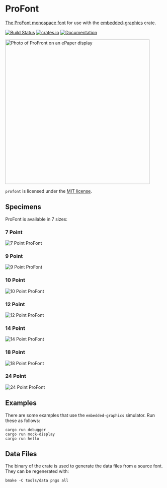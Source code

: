 # ProFont

[The ProFont monospace font][profont] for use with the [embedded-graphics] crate.

[![Build Status](https://api.cirrus-ci.com/github/wezm/profont.svg)](https://cirrus-ci.com/github/wezm/profont)
[![crates.io](https://img.shields.io/crates/v/profont.svg)](https://crates.io/crates/profont)
[![Documentation](https://docs.rs/profont/badge.svg)][crate-docs]

<img src="https://raw.githubusercontent.com/wezm/profont/master/tools/data/IMG_2198.jpg" width="459" alt="Photo of ProFront on an ePaper display" />

`profont` is licensed under the [MIT license][MIT].

## Specimens

ProFont is available in 7 sizes:

### 7 Point

![7 Point ProFont](https://raw.githubusercontent.com/wezm/profont/master/tools/data/ProFont7Point.png)

### 9 Point

![9 Point ProFont](https://raw.githubusercontent.com/wezm/profont/master/tools/data/ProFont9Point.png)

### 10 Point

![10 Point ProFont](https://raw.githubusercontent.com/wezm/profont/master/tools/data/ProFont10Point.png)

### 12 Point

![12 Point ProFont](https://raw.githubusercontent.com/wezm/profont/master/tools/data/ProFont12Point.png)

### 14 Point

![14 Point ProFont](https://raw.githubusercontent.com/wezm/profont/master/tools/data/ProFont14Point.png)

### 18 Point

![18 Point ProFont](https://raw.githubusercontent.com/wezm/profont/master/tools/data/ProFont18Point.png)

### 24 Point

![24 Point ProFont](https://raw.githubusercontent.com/wezm/profont/master/tools/data/ProFont24Point.png)

## Examples

There are some examples that use the `embedded-graphics` simulator. Run these as follows:

    cargo run debugger
    cargo run mock-display
    cargo run hello

## Data Files

The binary of the crate is used to generate the data files from a source font.
They can be regenerated with:

    bmake -C tools/data pngs all

[embedded-graphics]: https://github.com/embedded-graphics/embedded-graphics
[profont]: https://tobiasjung.name/profont/
[MIT]: https://github.com/wezm/profont/blob/master/LICENSE
[crate-docs]: https://docs.rs/profont
